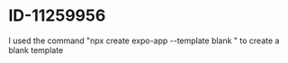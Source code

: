 # ID-11259956
I used the command "npx create expo-app --template blank " to create a blank template
